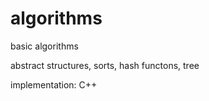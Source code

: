# algorithms

basic algorithms

abstract structures, sorts, hash functons, tree

implementation: C++
